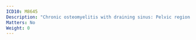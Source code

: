 ```yaml
---
ICD10: M8645
Description: "Chronic osteomyelitis with draining sinus: Pelvic region and thigh"
Matters: No
Weight: 0
---
```


